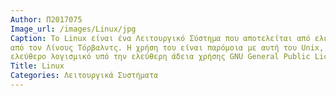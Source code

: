```yaml
---
Author: Π2017075
Image_url: /images/Linux/jpg
Caption: Τo Linux είναι ένα Λειτουργικό Σύστημα που αποτελείται από ελεύθερο λογισμικό. Η πρώτη του έκδοση ήταν το 1991 και δημιουργήθηκε
από τον Λίνους Τόρβαλντς. Η χρήση του είναι παρόμοια με αυτή του Unix, αλλά όλος ο πηγαίος κώδικας του έχει γραφτεί από την αρχή ως
ελεύθερο λογισμικό υπό την ελεύθερη άδεια χρήσης GNU General Public License. Μπορεί, επίσης, να λειτουργήσει και να εγκατασταθεί σε  μεγάλα υπολογιστικά συστήματα και υπερυπολογιστές μέχρι και σε κινητά τηλέφωνα.
Title: Linux
Categories: Λειτουργικά Συστήματα
---
```

